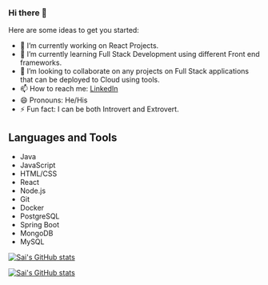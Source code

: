### Hi there 👋

Here are some ideas to get you started:

- 🔭 I’m currently working on React Projects.
- 🌱 I’m currently learning Full Stack Development using different Front end frameworks.
- 👯 I’m looking to collaborate on any projects on Full Stack applications that can be deployed to Cloud using tools.
- 📫 How to reach me: [LinkedIn](https://www.linkedin.com/in/saikiran1908/)
- 😄 Pronouns: He/His
- ⚡ Fun fact: I can be both Introvert and Extrovert.

## Languages and Tools
- Java
- JavaScript
- HTML/CSS
- React
- Node.js
- Git
- Docker
- PostgreSQL
- Spring Boot
- MongoDB
- MySQL


[![Sai's GitHub stats](https://github-readme-stats.vercel.app/api?username=Sai-muchapathi&show_icons=true&include_all_commits=true&hide=issues)](https://github.com/Sai-muchapathi/github-readme-stats)

[![Sai's GitHub stats](https://github-readme-stats.vercel.app/api/top-langs/?username=Sai-muchapathi&layout=compact)](https://github.com/Sai-muchapathi/github-readme-stats)

